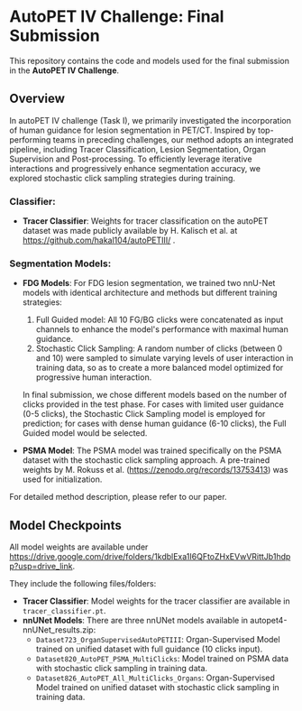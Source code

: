 # AutoPET IV Challenge: Final Submission

This repository contains the code and models used for the final submission in the **AutoPET IV Challenge**. 

## Overview
In autoPET IV challenge (Task I), we primarily investigated the incorporation of human guidance for lesion segmentation in PET/CT. Inspired by top-performing teams in preceding challenges, our method adopts an integrated pipeline, including Tracer Classification, Lesion Segmentation, Organ Supervision and Post-processing. To efficiently leverage iterative interactions and progressively enhance segmentation accuracy, we explored stochastic click sampling strategies during training.

### Classifier:
- **Tracer Classifier**: Weights for tracer classification on the autoPET dataset was made publicly available by H. Kalisch et al. at https://github.com/hakal104/autoPETIII/ .

### Segmentation Models:
- **FDG Models**: 
For FDG lesion segmentation, we trained two nnU-Net models with identical architecture and methods but different training strategies:
  1. Full Guided model: All 10 FG/BG clicks were concatenated as input channels to enhance the model's performance with maximal human guidance.
  2. Stochastic Click Sampling: A random number of clicks (between 0 and 10) were sampled to simulate varying levels of user interaction in training data, so as to create a more balanced model optimized for progressive human interaction.

    In final submission, we chose different models based on the number of clicks provided in the test phase. For cases with limited user guidance (0-5 clicks), the Stochastic Click Sampling model is employed for prediction; for cases with dense human guidance (6-10 clicks), the Full Guided model would be selected.

- **PSMA Model**: 
The PSMA model was trained specifically on the PSMA dataset with the stochastic click sampling approach. A pre-trained weights by M. Rokuss et al. (https://zenodo.org/records/13753413) was used for initialization.

For detailed method description, please refer to our paper.

## Model Checkpoints

All model weights are available under https://drive.google.com/drive/folders/1kdblExa1I6QFtoZHxEVwVRittJb1hdpp?usp=drive_link.

They include the following files/folders:

- **Tracer Classifier**: Model weights for the tracer classifier are available in `tracer_classifier.pt`.
- **nnUNet Models**: There are three nnUNet models available in autopet4-nnUNet_results.zip:
  - `Dataset723_OrganSupervisedAutoPETIII`: Organ-Supervised Model trained on unified dataset with full guidance (10 clicks input).
  - `Dataset820_AutoPET_PSMA_MultiClicks`: Model trained on PSMA data with stochastic click sampling in training data.
  - `Dataset826_AutoPET_All_MultiClicks_Organs`: Organ-Supervised Model trained on unified dataset with stochastic click sampling in training data.

